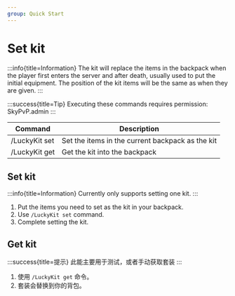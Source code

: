 ```yaml
---
group: Quick Start
---
```


# Set kit

:::info{title=Information}
The kit will replace the items in the backpack when the player first enters the server and after death, usually used to put the initial equipment. The position of the kit items will be the same as when they are given.
:::

:::success{title=Tip}
Executing these commands requires permission: SkyPvP.admin
:::

| Command       | Description                                      |
| ------------- | ------------------------------------------------ |
| /LuckyKit set | Set the items in the current backpack as the kit |
| /LuckyKit get | Get the kit into the backpack                    |

## Set kit

:::info{title=Information}
Currently only supports setting one kit.
:::

1. Put the items you need to set as the kit in your backpack.
2. Use `/LuckyKit set` command.
3. Complete setting the kit.

## Get kit

:::success{title=提示}
此能主要用于测试，或者手动获取套装
:::

1. 使用 `/LuckyKit get` 命令。
2. 套装会替换到你的背包。
